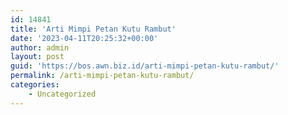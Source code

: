 ```yaml
---
id: 14841
title: 'Arti Mimpi Petan Kutu Rambut'
date: '2023-04-11T20:25:32+00:00'
author: admin
layout: post
guid: 'https://bos.awn.biz.id/arti-mimpi-petan-kutu-rambut/'
permalink: /arti-mimpi-petan-kutu-rambut/
categories:
    - Uncategorized
---
```


